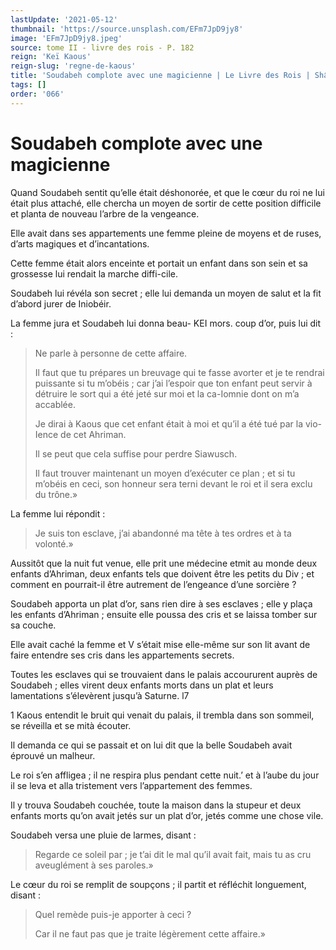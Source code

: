 ```yaml
---
lastUpdate: '2021-05-12'
thumbnail: 'https://source.unsplash.com/EFm7JpD9jy8'
image: 'EFm7JpD9jy8.jpeg'
source: tome II - livre des rois - P. 182
reign: 'Keï Kaous'
reign-slug: 'regne-de-kaous'
title: 'Soudabeh complote avec une magicienne | Le Livre des Rois | Shâhnâmeh'
tags: []
order: '066'
---
```


# Soudabeh complote avec une magicienne

Quand Soudabeh sentit qu’elle était déshonorée, et que le cœur du roi ne lui était plus attaché, elle chercha un moyen de sortir de cette position difficile et planta de nouveau l’arbre de la vengeance.

Elle avait dans ses appartements une femme pleine de moyens et de ruses, d’arts magiques et d’incantations.

Cette femme était alors enceinte et portait un enfant dans son sein et sa grossesse lui rendait la marche diffi-cile.

Soudabeh lui révéla son secret ; elle lui demanda un moyen de salut et la fit d’abord jurer de Iniobéir.

La femme jura et Soudabeh lui donna beau-
KEI mors. coup d’or, puis lui dit :

> Ne parle à personne de cette affaire.
>
> Il faut que tu prépares un breuvage qui te fasse avorter et je te rendrai puissante si tu m’obéis ; car j’ai l’espoir que ton enfant peut servir à détruire le sort qui a été jeté sur moi et la ca-Iomnie dont on m’a accablée.
>
> Je dirai à Kaous que cet enfant était à moi et qu’il a été tué par la vio-
Ience de cet Ahriman.
>
> Il se peut que cela suffise pour perdre Siawusch.
>
> Il faut trouver maintenant un moyen d’exécuter ce plan ; et si tu m’obéis en ceci, son honneur sera terni devant le roi et il sera exclu du trône.»

La femme lui répondit :

> Je suis ton esclave, j’ai abandonné ma tête à tes ordres et à ta volonté.»

Aussitôt que la nuit fut venue, elle prit une médecine etmit au monde deux enfants d’Ahriman, deux enfants tels que doivent être les petits du Div ; et comment en pourrait-il être autrement de l’engeance d’une sorcière ?

Soudabeh apporta un plat d’or, sans rien dire à ses esclaves ; elle y plaça les enfants d’Ahriman ; ensuite elle poussa des cris et se laissa tomber sur sa couche.

Elle avait caché la femme et V s’était mise elle-même sur son lit avant de faire entendre ses cris dans les appartements secrets.

Toutes les esclaves qui se trouvaient dans le palais accoururent auprès de Soudabeh ; elles virent deux enfants morts dans un plat et leurs lamentations s’élevèrent jusqu’à Saturne. l7

1
Kaous entendit le bruit qui venait du palais, il trembla dans son sommeil, se réveilla et se mità écouter.

Il demanda ce qui se passait et on lui dit que la belle Soudabeh avait éprouvé un malheur.

Le roi s’en affligea ; il ne respira plus pendant cette nuit.’
et à l’aube du jour il se leva et alla tristement vers l’appartement des femmes.

Il y trouva Soudabeh couchée, toute la maison dans la stupeur et deux enfants morts qu’on avait jetés sur un plat d’or, jetés comme une chose vile.

Soudabeh versa une pluie de larmes, disant :

> Regarde ce soleil par ; je t’ai dit le mal qu’il avait fait, mais tu as cru aveuglément à ses paroles.»

Le cœur du roi se remplit de soupçons ; il partit et réfléchit longuement, disant :

> Quel remède puis-je apporter à ceci ?
>
> Car il ne faut pas que je traite légèrement cette affaire.»
